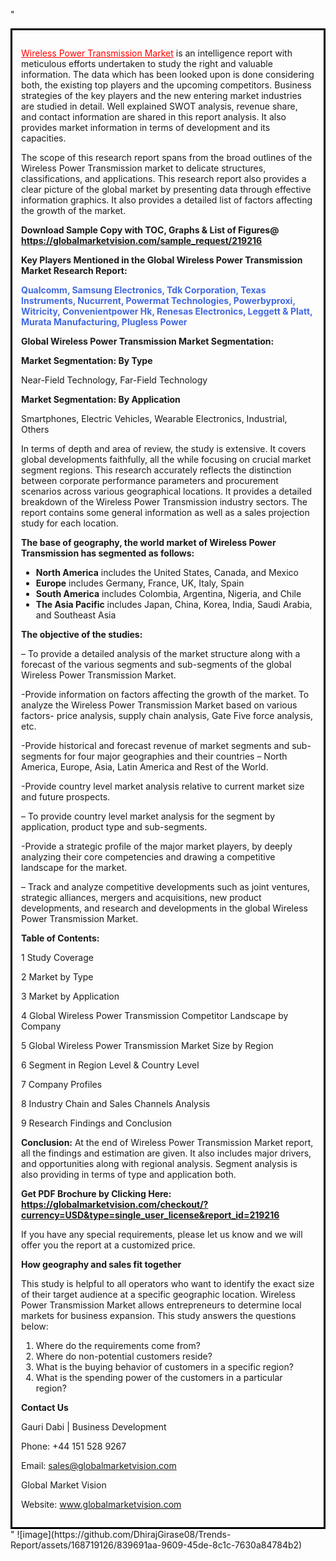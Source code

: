 "<div style='border: 3px solid black; padding: 1em;'>

<a style='color: #ff0000;' href='https://globalmarketvision.com/reports/global-wireless-power-transmission-market/219216'>Wireless Power Transmission Market</a> is an intelligence report with meticulous efforts undertaken to study the right and valuable information. The data which has been looked upon is done considering both, the existing top players and the upcoming competitors. Business strategies of the key players and the new entering market industries are studied in detail. Well explained SWOT analysis, revenue share, and contact information are shared in this report analysis. It also provides market information in terms of development and its capacities.

The scope of this research report spans from the broad outlines of the Wireless Power Transmission market to delicate structures, classifications, and applications. This research report also provides a clear picture of the global market by presenting data through effective information graphics. It also provides a detailed list of factors affecting the growth of the market.

<strong>Download Sample Copy with TOC, Graphs &amp; List of Figures</strong><strong>@ </strong><strong><a style='color: #ff0000;' href='https://globalmarketvision.com/sample_request/219216?utm_source=linkedinPulse&utm_medium=Dhiraj&utm_campaign=dhiraj'><strong>https://globalmarketvision.com/sample_request/219216</strong></a></strong>

<strong>Key Players Mentioned in the Global Wireless Power Transmission Market Research Report:</strong>

<strong style='color: #4169e1;'>Qualcomm, Samsung Electronics, Tdk Corporation, Texas Instruments, Nucurrent, Powermat Technologies, Powerbyproxi, Witricity, Convenientpower Hk, Renesas Electronics, Leggett & Platt, Murata Manufacturing, Plugless Power</strong>

<strong>Global Wireless Power Transmission Market Segmentation:</strong>

<strong>Market Segmentation: By Type</strong>

Near-Field Technology, Far-Field Technology

<strong>Market Segmentation: By Application</strong>

Smartphones, Electric Vehicles, Wearable Electronics, Industrial, Others

In terms of depth and area of review, the study is extensive. It covers global developments faithfully, all the while focusing on crucial market segment regions. This research accurately reflects the distinction between corporate performance parameters and procurement scenarios across various geographical locations. It provides a detailed breakdown of the Wireless Power Transmission industry sectors. The report contains some general information as well as a sales projection study for each location.

<strong>The base of geography, the world market of Wireless Power Transmission has segmented as follows:</strong>
<ul>
  <li><strong>North America</strong> includes the United States, Canada, and Mexico</li>
  <li><strong>Europe</strong> includes Germany, France, UK, Italy, Spain</li>
  <li><strong>South America</strong> includes Colombia, Argentina, Nigeria, and Chile</li>
  <li><strong>The Asia Pacific</strong> includes Japan, China, Korea, India, Saudi Arabia, and Southeast Asia</li>
</ul>
<strong>The objective of the studies: </strong>

– To provide a detailed analysis of the market structure along with a forecast of the various segments and sub-segments of the global Wireless Power Transmission Market.

-Provide information on factors affecting the growth of the market. To analyze the Wireless Power Transmission Market based on various factors- price analysis, supply chain analysis, Gate Five force analysis, etc.

-Provide historical and forecast revenue of market segments and sub-segments for four major geographies and their countries – North America, Europe, Asia, Latin America and Rest of the World.

-Provide country level market analysis relative to current market size and future prospects.

– To provide country level market analysis for the segment by application, product type and sub-segments.

-Provide a strategic profile of the major market players, by deeply analyzing their core competencies and drawing a competitive landscape for the market.

– Track and analyze competitive developments such as joint ventures, strategic alliances, mergers and acquisitions, new product developments, and research and developments in the global Wireless Power Transmission Market.

<strong>Table of Contents:</strong>

1 Study Coverage

2 Market by Type

3 Market by Application

4 Global Wireless Power Transmission Competitor Landscape by Company

5 Global Wireless Power Transmission Market Size by Region

6 Segment in Region Level &amp; Country Level

7 Company Profiles

8 Industry Chain and Sales Channels Analysis

9 Research Findings and Conclusion

<strong>Conclusion:</strong> At the end of Wireless Power Transmission Market report, all the findings and estimation are given. It also includes major drivers, and opportunities along with regional analysis. Segment analysis is also providing in terms of type and application both.

<strong>Get PDF Brochure by Clicking Here:</strong> <strong><strong><a style='color: #ff0000;' href='https://globalmarketvision.com/checkout/?currency=USD&type=single_user_license&report_id=219216?utm_source=linkedinPulse&utm_medium=Dhiraj&utm_campaign=dhiraj'>https://globalmarketvision.com/checkout/?currency=USD&type=single_user_license&report_id=219216</a></strong>
</strong>

If you have any special requirements, please let us know and we will offer you the report at a customized price.

<strong>How geography and sales fit together</strong>

This study is helpful to all operators who want to identify the exact size of their target audience at a specific geographic location. Wireless Power Transmission Market allows entrepreneurs to determine local markets for business expansion. This study answers the questions below:
<ol>
  <li>Where do the requirements come from?</li>
  <li>Where do non-potential customers reside?</li>
  <li>What is the buying behavior of customers in a specific region?</li>
  <li>What is the spending power of the customers in a particular region?</li>
</ol>
<strong>Contact Us</strong>

Gauri Dabi | Business Development

Phone: +44 151 528 9267

Email: <a href='mailto:sales@globalmarketvision.com'>sales@globalmarketvision.com</a>

Global Market Vision

Website: <a href='http://www.globalmarketvision.com/'>www.globalmarketvision.com</a>

</div>"
![image](https://github.com/DhirajGirase08/Trends-Report/assets/168719126/839691aa-9609-45de-8c1c-7630a84784b2)
